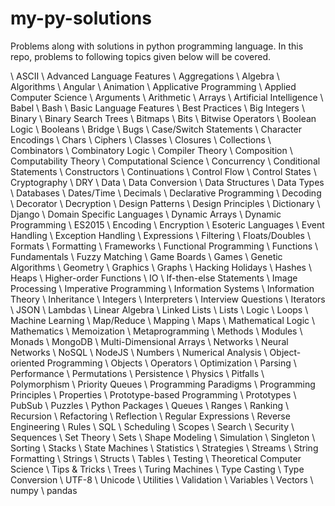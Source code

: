 # my-py-solutions
Problems along with solutions in python programming language.
In this repo, problems to following topics given below will be covered.


\ ASCII \ Advanced Language Features \ Aggregations \ Algebra \ Algorithms \ Angular \ Animation \ Applicative Programming \ Applied Computer Science \ Arguments 
\ Arithmetic \ Arrays \ Artificial Intelligence \ Babel \ Bash \ Basic Language Features \ Best Practices \ Big Integers \ Binary \ Binary Search Trees \ Bitmaps 
\ Bits \ Bitwise Operators \ Boolean Logic \ Booleans \ Bridge \ Bugs \ Case/Switch Statements \ Character Encodings \ Chars \ Ciphers \ Classes \ Closures 
\ Collections \ Combinators \ Combinatory Logic \ Compiler Theory \ Composition \ Computability Theory \ Computational Science \ Concurrency \ Conditional Statements 
\ Constructors \ Continuations \ Control Flow \ Control States \ Cryptography \ DRY \ Data \ Data Conversion \ Data Structures \ Data Types \ Databases \ Dates/Time 
\ Decimals \ Declarative Programming \ Decoding \ Decorator \ Decryption \ Design Patterns \ Design Principles \ Dictionary \ Django \ Domain Specific Languages 
\ Dynamic Arrays \ Dynamic Programming \ ES2015 \ Encoding \ Encryption \ Esoteric Languages \ Event Handling \ Exception Handling \ Expressions \ Filtering 
\ Floats/Doubles \ Formats \ Formatting \ Frameworks \ Functional Programming \ Functions \ Fundamentals \ Fuzzy Matching \ Game Boards \ Games \ Genetic Algorithms 
\ Geometry \ Graphics \ Graphs \ Hacking Holidays \ Hashes \ Heaps \ Higher-order Functions \ IO \ If-then-else Statements \ Image Processing \ Imperative Programming 
\ Information Systems \ Information Theory \ Inheritance \ Integers \ Interpreters \ Interview Questions \ Iterators \ JSON \ Lambdas \ Linear Algebra \ Linked Lists 
\ Lists \ Logic \ Loops \ Machine Learning \ Map/Reduce \ Mapping \ Maps \ Mathematical Logic \ Mathematics \ Memoization \ Metaprogramming \ Methods \ Modules 
\ Monads \ MongoDB \ Multi-Dimensional Arrays \ Networks \ Neural Networks \ NoSQL \ NodeJS \ Numbers \ Numerical Analysis \ Object-oriented Programming 
\ Objects \ Operators \ Optimization \ Parsing \ Performance \ Permutations \ Persistence \ Physics \ Pitfalls \ Polymorphism \ Priority Queues \ Programming Paradigms 
\ Programming Principles \ Properties \ Prototype-based Programming \ Prototypes \ PubSub \ Puzzles \ Python Packages \ Queues \ Ranges \ Ranking \ Recursion 
\ Refactoring \ Reflection \ Regular Expressions \ Reverse Engineering \ Rules \ SQL \ Scheduling \ Scopes \ Search \ Security \ Sequences \ Set Theory \ Sets 
\ Shape Modeling \ Simulation \ Singleton \ Sorting \ Stacks \ State Machines \ Statistics \ Strategies \ Streams \ String Formatting \ Strings \ Structs \ Tables 
\ Testing \ Theoretical Computer Science \ Tips & Tricks \ Trees \ Turing Machines \ Type Casting \ Type Conversion \ UTF-8 \ Unicode \ Utilities \ Validation 
\ Variables \ Vectors \ numpy \ pandas 


